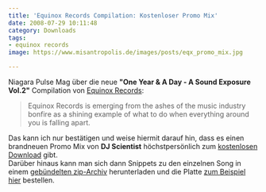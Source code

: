 ```yaml
---
title: 'Equinox Records Compilation: Kostenloser Promo Mix'
date: 2008-07-29 10:11:48
category: Downloads
tags:
- equinox records
image: https://www.misantropolis.de/images/posts/eqx_promo_mix.jpg

---
```


Niagara Pulse Mag über die neue **"One Year & A Day - A Sound Exposure Vol.2"** Compilation von [Equinox Records](http://www.equinoxrecords.com/):

> Equinox Records is emerging from the ashes of the music industry bonfire as a shining example of what to do when everything around you is falling apart.


Das kann ich nur bestätigen und weise hiermit darauf hin, dass es einen brandneuen Promo Mix von **DJ Scientist** höchstpersönlich zum [kostenlosen Download](http://download.e-q-x.net/eqx011mx/eqx011mx_dj_scientist_compilation_mix.zip) gibt.  
Darüber hinaus kann man sich dann Snippets zu den einzelnen Song in einem [gebündelten zip-Archiv](http://download.e-q-x.net/eqx011/eqx011_snippets.zip) herunterladen und die Platte [zum Beispiel hier](http://www.hhv.de/item_129051.html) bestellen.
